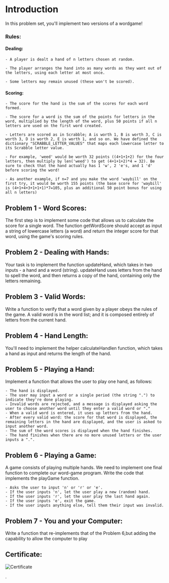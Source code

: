 # Introduction
In this problem set, you'll implement two versions of a wordgame!

### Rules:
#### Dealing:
	- A player is dealt a hand of n letters chosen at random.

	- The player arranges the hand into as many words as they want out of the letters, using each letter at most once.

	- Some letters may remain unused (these won't be scored).

#### Scoring:
	- The score for the hand is the sum of the scores for each word formed.

	- The score for a word is the sum of the points for letters in the word, multiplied by the length of the word, plus 50 points if all n letters are used on the first word created.

	- Letters are scored as in Scrabble; A is worth 1, B is worth 3, C is worth 3, D is worth 2, E is worth 1, and so on. We have defined the dictionary "SCRABBLE_LETTER_VALUES" that maps each lowercase letter to its Scrabble letter value.

	- For example, 'weed' would be worth 32 points ((4+1+1+2) for the four letters, then multiply by len('weed') to get (4+1+1+2)*4 = 32). Be sure to check that the hand actually has 1 'w', 2 'e's, and 1 'd' before scoring the word!

	- As another example, if n=7 and you make the word 'waybill' on the first try, it would be worth 155 points (the base score for 'waybill' is (4+1+4+3+1+1+1)*7=105, plus an additional 50 point bonus for using all n letters) 

## Problem 1 - Word Scores:
The first step is to implement some code that allows us to calculate the score for a single word. The function getWordScore should accept as input a string of lowercase letters (a word) and return the integer score for that word, using the game's scoring rules.

## Problem 2 - Dealing with Hands:
Your task is to implement the function updateHand, which takes in two inputs - a hand and a word (string). updateHand uses letters from the hand to spell the word, and then returns a copy of the hand, containing only the letters remaining.

## Problem 3 - Valid Words:
Write a function to verify that a word given by a player obeys the rules of the game. A valid word is in the word list; and it is composed entirely of letters from the current hand.

## Problem 4 - Hand Length:
You'll need to implement the helper calculateHandlen function, which takes a hand as input and returns the length of the hand.

## Problem 5 - Playing a Hand:
Implement a function that allows the user to play one hand, as follows:

	- The hand is displayed.
	- The user may input a word or a single period (the string ".") to indicate they're done playing.
	- Invalid words are rejected, and a message is displayed asking the user to choose another word until they enter a valid word or "."
	- When a valid word is entered, it uses up letters from the hand.
	- After every valid word: the score for that word is displayed, the remaining letters in the hand are displayed, and the user is asked to input another word.
	- The sum of the word scores is displayed when the hand finishes.
	- The hand finishes when there are no more unused letters or the user inputs a ".".

## Problem 6 - Playing a Game:
A game consists of playing multiple hands. We need to implement one final function to complete our word-game program. Write the code that implements the playGame function. 
	
	- Asks the user to input 'n' or 'r' or 'e'.
	- If the user inputs 'n', let the user play a new (random) hand.
	- If the user inputs 'r', let the user play the last hand again.
	- If the user inputs 'e', exit the game.
	- If the user inputs anything else, tell them their input was invalid.

## Problem 7 - You and your Computer:
Write a function that re-implements that of the Problem 6,but adding the capability to allow the computer to play

## Certificate:

![Certificate](https://i.imgur.com/DJtSNHO.jpg)



.   
